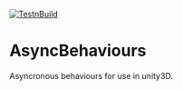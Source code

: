 [![TestnBuild](https://github.com/Steedalion/AsyncBehaviours/actions/workflows/Test_and_build.yaml/badge.svg)](https://github.com/Steedalion/AsyncBehaviours/actions/workflows/Test_and_build.yaml)


# AsyncBehaviours
Asyncronous behaviours for use in unity3D.
